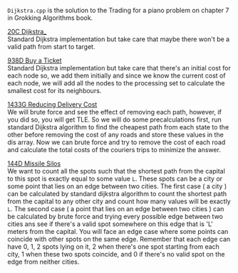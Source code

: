 `Dijkstra.cpp` is the solution to the Trading for a piano problem on chapter 7 in Grokking Algorithms book. <br>

[20C Dijkstra_](https://codeforces.com/problemset/problem/20/C "20C Dijkstra_") <br>
Standard Dijkstra implementation but take care that maybe there won't be a valid path from start to target. <br>

[938D Buy a Ticket](https://codeforces.com/contest/938/problem/D "938D Buy a Ticket") <br>
Standard Dijkstra implementation but take care that there's an initial cost for each node so, we add them initially and since we know the current cost of each node, we will add all the nodes to the processing set to calculate the smallest cost for its neighbours.<br>

[1433G Reducing Delivery Cost](https://codeforces.com/problemset/problem/1433/G "1433G Reducing Delivery Cost") <br>
We will brute force and see the effect of removing each path, however, if you did so, you will get TLE. So we will do some precalculations first, run standard Dijkstra algorithm to find the cheapest path from each state to the other before removing the cost of any roads and store these values in the dis array. Now we can brute force and try to remove the cost of each road and calculate the total costs of the couriers trips to minimize the answer.<br>

[144D Missile Silos](https://codeforces.com/contest/144/problem/D "144D Missile Silos") <br>
We want to count all the spots such that the shortest path from the capital to this spot is exactly equal to some value `L`. These spots can be a city or some point that lies on an edge between two cities. The first case ( a city ) can be calculated by standard dijkstra algorithm to count the shortest path from the capital to any other city and count how many values will be exactly `L`. The second case ( a point that lies on an edge between two cities ) can be calculated by brute force and trying every possible edge between two cities ans see if there's a valid spot somewhere on this edge that is 'L' meters from the capital. You will face an edge case where some points can coincide with other spots on the same edge. Remember that each edge can have 0, 1, 2 spots lying on it, 2 when there's one spot starting from each city, 1 when these two spots coincide, and 0 if there's no valid spot on the edge from neither cities.<br>